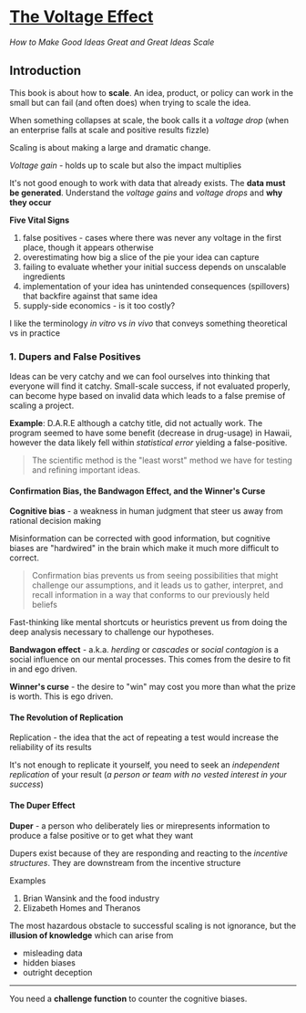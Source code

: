 # [The Voltage Effect](https://www.amazon.com/Voltage-Effect-Ideas-Great-Scale/dp/0593239482/)
*How to Make Good Ideas Great and Great Ideas Scale*

## Introduction

This book is about how to **scale**.  An idea, product, or policy can work in the small but can fail (and often does) when trying to scale the idea.  

When something collapses at scale, the book calls it a *voltage drop* (when an enterprise falls at scale and positive results fizzle)

Scaling is about making a large and dramatic change.

*Voltage gain* - holds up to scale but also the impact multiplies

It's not good enough to work with data that already exists.  The **data must be generated**.  Understand the *voltage gains* and *voltage drops* and **why they occur**

**Five Vital Signs**
1. false positives - cases where there was never any voltage in the first place, though it appears otherwise
2. overestimating how big a slice of the pie your idea can capture
3. failing to evaluate whether your initial success depends on unscalable ingredients
4. implementation of your idea has unintended consequences (spillovers) that backfire against that same idea
5. supply-side economics - is it too costly?

I like the terminology *in vitro* vs *in vivo* that conveys something theoretical vs in practice

### 1. Dupers and False Positives

Ideas can be very catchy and we can fool ourselves into thinking that everyone will find it catchy.  Small-scale success, if not evaluated properly, can become hype based on invalid data which leads to a false premise of scaling a project.

**Example**: D.A.R.E although a catchy title, did not actually work.  The program seemed to have some benefit (decrease in drug-usage) in Hawaii, however the data likely fell within *statistical error* yielding a false-positive.  

> The scientific method is the "least worst" method we have for testing and refining important ideas.  

#### Confirmation Bias, the Bandwagon Effect, and the Winner's Curse

**Cognitive bias** - a weakness in human judgment that steer us away from rational decision making

Misinformation can be corrected with good information, but cognitive biases are "hardwired" in the brain which make it much more difficult to correct.

> Confirmation bias prevents us from seeing possibilities that might challenge our assumptions, and it leads us to gather, interpret, and recall information in a way that conforms to our previously held beliefs

Fast-thinking like mental shortcuts or heuristics prevent us from doing the deep analysis necessary to challenge our hypotheses.

**Bandwagon effect** - a.k.a. *herding* or *cascades* or *social contagion* is a social influence on our mental processes.  This comes from the desire to fit in and ego driven.

**Winner's curse** - the desire to "win" may cost you more than what the prize is worth.  This is ego driven.

#### The Revolution of Replication

Replication - the idea that the act of repeating a test would increase the reliability of its results

It's not enough to replicate it yourself, you need to seek an *independent replication* of your result (*a person or team with no vested interest in your success*)

#### The Duper Effect

**Duper** - a person who deliberately lies or mirepresents information to produce a false positive or to get what they want

Dupers exist because of they are responding and reacting to the *incentive structures*.  They are downstream from the incentive structure

Examples
1. Brian Wansink and the food industry
2. Elizabeth Homes and Theranos


The most hazardous obstacle to successful scaling is not ignorance, but the **illusion of knowledge** which can arise from
- misleading data
- hidden biases
- outright deception

---

You need a **challenge function** to counter the cognitive biases.